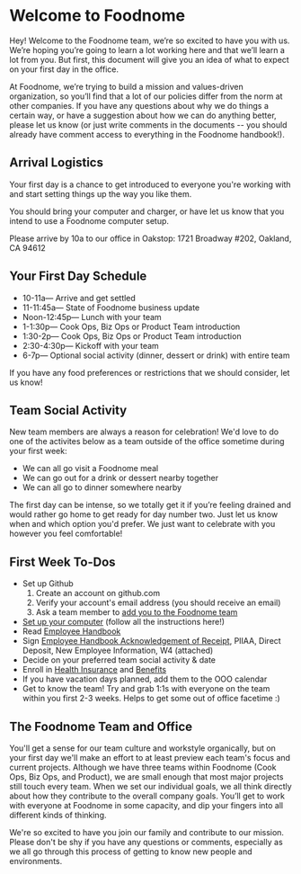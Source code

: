 # Welcome to Foodnome

Hey! Welcome to the Foodnome team, we’re so excited to have you with us. We’re hoping you’re going to learn a lot working here and that we’ll learn a lot from you. But first, this document will give you an idea of what to expect on your first day in the office.

At Foodnome, we’re trying to build a mission and values-driven organization, so you’ll find that a lot of our policies differ from the norm at other companies. If you have any questions about why we do things a certain way, or have a suggestion about how we can do anything better, please let us know (or just write comments in the documents -- you should already have comment access to everything in the Foodnome handbook!).

## Arrival Logistics

Your first day is a chance to get introduced to everyone you're working with and start setting things up the way you like them.

You should bring your computer and charger, or have let us know that you intend to use a Foodnome computer setup.

Please arrive by 10a to our office in Oakstop: 1721 Broadway #202, Oakland, CA 94612

## Your First Day Schedule

- 10-11a— Arrive and get settled
- 11-11:45a— State of Foodnome business update
- Noon-12:45p— Lunch with your team
- 1-1:30p— Cook Ops, Biz Ops or Product Team introduction
- 1:30-2p— Cook Ops, Biz Ops or Product Team introduction
- 2:30-4:30p— Kickoff with your team
- 6-7p— Optional social activity (dinner, dessert or drink) with entire team

If you have any food preferences or restrictions that we should consider, let us know!

## Team Social Activity

New team members are always a reason for celebration! We'd love to do one of the activites below as a team outside of the office sometime during your first week:

- We can all go visit a Foodnome meal
- We can go out for a drink or dessert nearby together
- We can all go to dinner somewhere nearby

The first day can be intense, so we totally get it if you’re feeling drained and would rather go home to get ready for day number two. Just let us know when and which option you'd prefer. We just want to celebrate with you however you feel comfortable!

## First Week To-Dos

- Set up Github
  1. Create an account on github.com
  2. Verify your account's email address (you should receive an email)
  3. Ask a team member to [add you to the Foodnome team](https://github.com/orgs/foodnome/invitations/new)
- [Set up your computer](https://github.com/foodnome/wiki/blob/master/New%20Employee%20Setup/For%20Employees/Setting%20Up%20Your%20Computer.md) (follow all the instructions here!)
- Read [Employee Handbook](https://github.com/foodnome/handbook)
- Sign [Employee Handbook Acknowledgement of Receipt](https://github.com/foodnome/handbook/blob/master/Hiring%20Documents/Acknowledgment%20of%20Receipt.md), PIIAA, Direct Deposit, New Employee Information, W4 (attached)
- Decide on your preferred team social activity & date
- Enroll in [Health Insurance](https://github.com/foodnome/wiki/blob/master/HR/Using%20Your%20Health%20Insurance.md) and [Benefits](https://github.com/foodnome/wiki/blob/master/HR/Using%20your%20FSA%20&%20Commuter%20Benefits.md)
- If you have vacation days planned, add them to the OOO calendar
- Get to know the team! Try and grab 1:1s with everyone on the team within you first 2-3 weeks. Helps to get some out of office facetime :)

## The Foodnome Team and Office

You'll get a sense for our team culture and workstyle organically, but on your first day we'll make an effort to at least preview each team's focus and current projects. Although we have three teams within Foodnome (Cook Ops, Biz Ops, and Product), we are small enough that most major projects still touch every team. When we set our individual goals, we all think directly about how they contribute to the overall company goals. You’ll get to work with everyone at Foodnome in some capacity, and dip your fingers into all different kinds of thinking.

We're so excited to have you join our family and contribute to our mission. Please don't be shy if you have any questions or comments, especially as we all go through this process of getting to know new people and environments.
